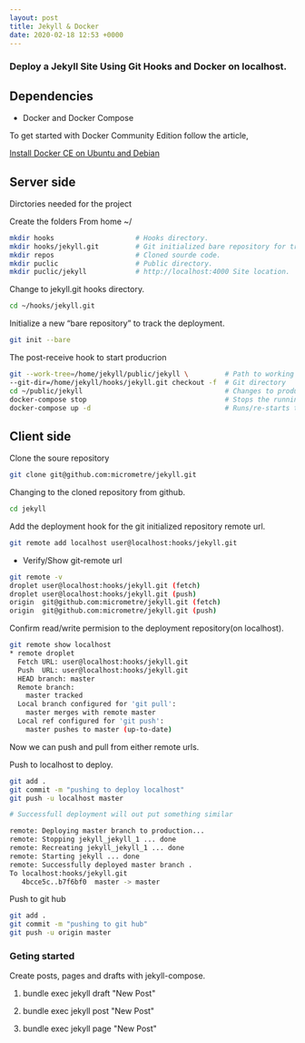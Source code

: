 ```yaml
---
layout: post
title: Jekyll & Docker
date: 2020-02-18 12:53 +0000
---
```


### Deploy a Jekyll Site Using Git Hooks and Docker on **localhost**.


## Dependencies 

- Docker and Docker Compose

To get started with Docker Community Edition  follow the article, 

<a href= "https://micrometre.co.uk/2020/02/06/docker.html" target="_blank">Install Docker CE on Ubuntu and Debian</a> 


## Server side 

Dirctories needed for the project

Create the folders From home  ~/ 

```bash
mkdir hooks                    # Hooks directory.
mkdir hooks/jekyll.git         # Git initialized bare repository for tracking.
mkdir repos                    # Cloned sourde code.
mkdir puclic                   # Public directory.
mkdir puclic/jekyll            # http://localhost:4000 Site location.
```
Change to jekyll.git hooks directory.

```bash
cd ~/hooks/jekyll.git
```
Initialize a new “bare repository” to track the deployment.

```bash
git init --bare
```

The post-receive hook to start producrion 

```bash
git --work-tree=/home/jekyll/public/jekyll \         # Path to working directory,     
--git-dir=/home/jekyll/hooks/jekyll.git checkout -f  # Git directory 
cd ~/public/jekyll                                   # Changes to producrion location
docker-compose stop                                  # Stops the running container
docker-compose up -d                                 # Runs/re-starts the container
```

## Client side 
Clone the soure repository

```bash
git clone git@github.com:micrometre/jekyll.git
```

Changing to the cloned repository from github.

```bash
cd jekyll
```
Add the deployment hook for the git initialized repository remote url.

```bash
git remote add localhost user@localhost:hooks/jekyll.git

```
- Verify/Show git-remote url 

```bash
git remote -v
droplet	user@localhost:hooks/jekyll.git (fetch)
droplet	user@localhost:hooks/jekyll.git (push)
origin	git@github.com:micrometre/jekyll.git (fetch)
origin	git@github.com:micrometre/jekyll.git (push)
```
Confirm read/write permision to the deployment repository(on localhost).

```bash
git remote show localhost
* remote droplet
  Fetch URL: user@localhost:hooks/jekyll.git
  Push  URL: user@localhost:hooks/jekyll.git
  HEAD branch: master
  Remote branch:
    master tracked
  Local branch configured for 'git pull':
    master merges with remote master
  Local ref configured for 'git push':
    master pushes to master (up-to-date)
```

Now we can push and pull from either remote urls. 

Push to localhost to deploy.

```bash
git add .
git commit -m "pushing to deploy localhost"
git push -u localhost master	

# Successfull deployment will out put something similar 

remote: Deploying master branch to production...
remote: Stopping jekyll_jekyll_1 ... done
remote: Recreating jekyll_jekyll_1 ... done
remote: Starting jekyll ... done
remote: Successfully deployed master branch .
To localhost:hooks/jekyll.git
   4bcce5c..b7f6bf0  master -> master

```
Push to git hub 

```bash
git add .
git commit -m "pushing to git hub"
git push -u origin master	
```

### Geting started 

Create posts, pages and drafts with jekyll-compose.

1. bundle exec jekyll draft "New Post"     

2. bundle exec jekyll post "New Post"     

3. bundle exec jekyll page "New Post"     

